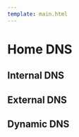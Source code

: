 ```yaml
---
template: main.html
---
```


# Home DNS

## Internal DNS

## External DNS

## Dynamic DNS
